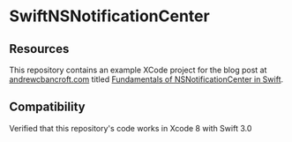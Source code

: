 # SwiftNSNotificationCenter

## Resources
This repository contains an example XCode project for the blog post at [andrewcbancroft.com](http://www.andrewcbancroft.com) titled [Fundamentals of NSNotificationCenter in Swift](http://www.andrewcbancroft.com/2014/10/08/fundamentals-of-nsnotificationcenter-in-swift/).

## Compatibility
Verified that this repository's code works in Xcode 8 with Swift 3.0